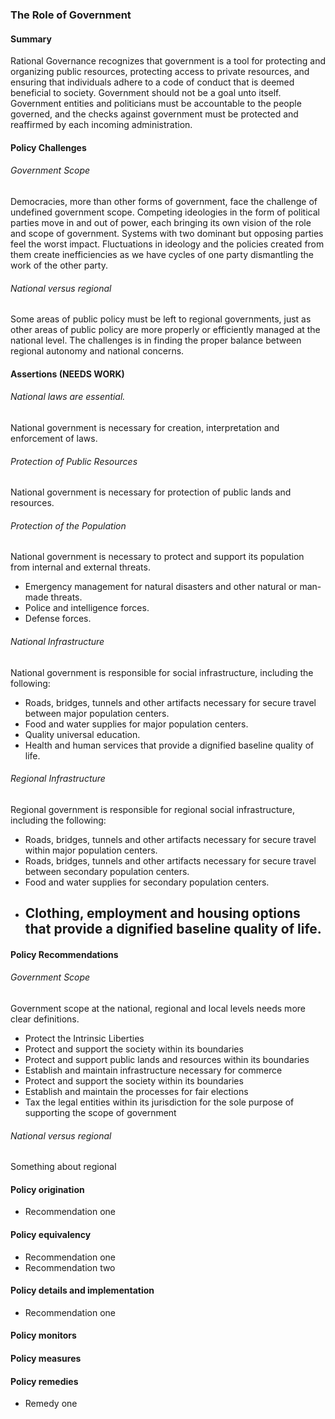 ### The Role of Government

#### Summary

Rational Governance recognizes that government is a tool for protecting and organizing public resources, protecting access to private resources, and ensuring that individuals adhere to a code of conduct that is deemed beneficial to society.  Government should not be a goal unto itself.   Government entities and politicians must be accountable to the people governed, and the checks against government must be protected and reaffirmed by each incoming administration.


#### Policy Challenges

###### Government Scope
Democracies, more than other forms of government, face the challenge of undefined government scope.  Competing ideologies in the form of political parties move in and out of power, each bringing its own vision of the role and scope of government.  Systems with two dominant but opposing parties feel the worst impact.  Fluctuations in ideology and the policies created from them create inefficiencies as we have cycles of one party dismantling the work of the other party.

###### National versus regional 

Some areas of public policy must be left to regional governments, just as other areas of public policy are more properly or efficiently managed at the national level.  The challenges is in finding the proper balance between regional autonomy and national concerns.

 

#### Assertions (NEEDS WORK) 

###### National laws are essential.
National government is necessary for creation, interpretation and enforcement of laws.
###### Protection of Public Resources
National government is necessary for protection of public lands and resources.
###### Protection of the Population
National government is necessary to protect and support its population from internal and external threats.
- Emergency management for natural disasters and other natural or man-made threats.
- Police and intelligence forces.
- Defense forces.
###### National Infrastructure
National government is responsible for social infrastructure, including the following:
- Roads, bridges, tunnels and other artifacts necessary for secure travel between major population centers.
- Food and water supplies for major population centers.
- Quality universal education.
- Health and human services that provide a dignified baseline quality of life.
###### Regional Infrastructure
Regional government is responsible for regional social infrastructure, including the following:
- Roads, bridges, tunnels and other artifacts necessary for secure travel within major population centers.
- Roads, bridges, tunnels and other artifacts necessary for secure travel between secondary population centers.
- Food and water supplies for secondary population centers.
- Clothing, employment and housing options that provide a dignified baseline quality of life.
    - 

#### Policy Recommendations

###### Government Scope
Government scope at the national, regional and local levels needs more clear definitions.

- Protect the Intrinsic Liberties 
- Protect and support the society within its boundaries
- Protect and support public lands and resources within its boundaries
- Establish and maintain infrastructure necessary for commerce
- Protect and support the society within its boundaries
- Establish and maintain the processes for fair elections
- Tax the legal entities within its jurisdiction for the sole purpose of supporting the scope of government

###### National versus regional
Something about regional

#### Policy origination
- Recommendation one

#### Policy equivalency
- Recommendation one
- Recommendation two

#### Policy details and implementation
- Recommendation one

#### Policy monitors 

#### Policy measures

#### Policy remedies
- Remedy one
